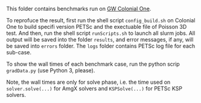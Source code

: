 This folder contains benchmarks run on [GW Colonial One](http://ots.columbian.gwu.edu/colonial-one-high-performance-computing-initiative). 

To reprofuce the result, first run the shell script `config_build.sh` on Colonial One to build specifi version PETSc and the exectuable file of Poisson 3D test. And then, run the shell script `runScripts.sh` to launch all slurm jobs. All output will be saved into the folder `results`, and error messages, if any, will be saved into `errors` folder. The `logs` folder contains PETSc log file for each sub-case.

To show the wall times of each benchmark case, run the python scrip `gradData.py` (use Python 3, please).

Note, the wall times are only for solve phase, i.e. the time used on `solver.solve(...)` for AmgX solvers and `KSPSolve(...)` for PETSc KSP solvers.
